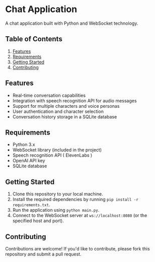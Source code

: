 **Chat Application**
======================

A chat application built with Python and WebSocket technology.

**Table of Contents**
-----------------

1. [Features](#features)
2. [Requirements](#requirements)
3. [Getting Started](#getting-started)
4. [Contributing](#contributing)

**Features**
------------

* Real-time conversation capabilities
* Integration with speech recognition API for audio messages
* Support for multiple characters and voice personas
* User authentication and character selection
* Conversation history storage in a SQLite database

**Requirements**
---------------

* Python 3.x
* WebSocket library (included in the project)
* Speech recognition API ( ElevenLabs )
* OpenAI API key
* SQLite database

**Getting Started**
-------------------

1. Clone this repository to your local machine.
2. Install the required dependencies by running `pip install -r requirements.txt`.
3. Run the application using `python main.py`.
4. Connect to the WebSocket server at `ws://localhost:8080` (or the specified host and port).

**Contributing**
---------------

Contributions are welcome! If you'd like to contribute, please fork this repository and submit a pull request.

